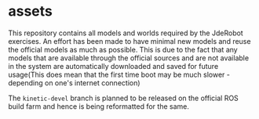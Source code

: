 # assets

This repository contains all models and worlds required by the JdeRobot exercises. An effort has been made to have minimal new models and reuse the official models as much as possible. This is due to the fact that any models that are available through the official sources and are not available in the system are automatically downloaded and saved for future usage(This does mean that the first time boot may be much slower - depending on one's internet connection)

The `kinetic-devel` branch is planned to be released on the official ROS build farm and hence is being reformatted for the same.

